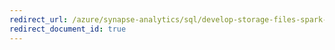 ```yaml
---
redirect_url: /azure/synapse-analytics/sql/develop-storage-files-spark-tables
redirect_document_id: true
---
```

